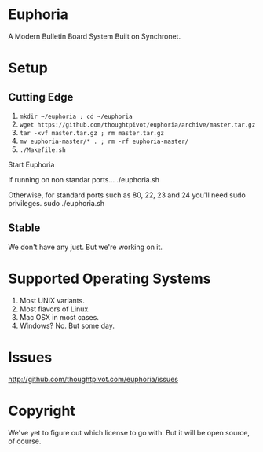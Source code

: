 # Euphoria

A Modern Bulletin Board System Built on Synchronet.

# Setup

## Cutting Edge 
1. `mkdir ~/euphoria ; cd ~/euphoria`
2. `wget https://github.com/thoughtpivot/euphoria/archive/master.tar.gz`
3. `tar -xvf master.tar.gz ; rm master.tar.gz`
4. `mv euphoria-master/* . ; rm -rf euphoria-master/`
4. `./Makefile.sh`

Start Euphoria

If running on non standar ports...
  ./euphoria.sh

Otherwise, for standard ports such as 80, 22, 23 and 24 you'll need sudo privileges.
  sudo ./euphoria.sh
  
## Stable
We don't have any just. But we're working on it.

# Supported Operating Systems
1. Most UNIX variants.
2. Most flavors of Linux.
3. Mac OSX in most cases.
4. Windows? No. But some day.

# Issues
http://github.com/thoughtpivot.com/euphoria/issues

# Copyright
We've yet to figure out which license to go with. But it will be open source, of course.




